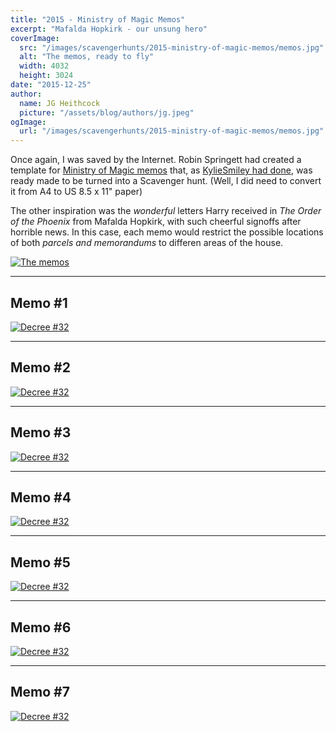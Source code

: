 ```yaml
---
title: "2015 - Ministry of Magic Memos"
excerpt: "Mafalda Hopkirk - our unsung hero"
coverImage:
  src: "/images/scavengerhunts/2015-ministry-of-magic-memos/memos.jpg"
  alt: "The memos, ready to fly"
  width: 4032
  height: 3024
date: "2015-12-25"
author:
  name: JG Heithcock
  picture: "/assets/blog/authors/jg.jpeg"
ogImage:
  url: "/images/scavengerhunts/2015-ministry-of-magic-memos/memos.jpg"
---
```


Once again, I was saved by the Internet. Robin Springett had created a template for [Ministry of Magic memos](https://10digitdesign.blogspot.com/2014/07/how-to-make-ministry-of-magic-memo.html) that, as [KylieSmiley had done](./2014-educational-decrees), was ready made to be turned into a Scavenger hunt. (Well, I did need to convert it from A4 to US 8.5 x 11" paper)

The other inspiration was the _wonderful_ letters Harry received in _The Order of the Phoenix_ from Mafalda Hopkirk, with such cheerful signoffs after horrible news. In this case, each memo would restrict the possible locations of both _parcels and memorandums_ to differen areas of the house.

<a href="/images/scavengerhunts/2015-ministry-of-magic-memos/memos.jpg">
<img src="/images/scavengerhunts/2015-ministry-of-magic-memos/memos.jpg" class="mapBorder" alt="The memos">
</a>

<hr/>

## Memo #1

<a href="/images/scavengerhunts/2015-ministry-of-magic-memos/memo-1.jpg">
<img src="/images/scavengerhunts/2015-ministry-of-magic-memos/memo-1.jpg" alt="Decree #32" class="mapBorder" />
</a>

<hr/>

## Memo #2

<a href="/images/scavengerhunts/2015-ministry-of-magic-memos/memo-2.jpg">
<img src="/images/scavengerhunts/2015-ministry-of-magic-memos/memo-2.jpg" alt="Decree #32" class="mapBorder" />
</a>

<hr/>

## Memo #3

<a href="/images/scavengerhunts/2015-ministry-of-magic-memos/memo-3.jpg">
<img src="/images/scavengerhunts/2015-ministry-of-magic-memos/memo-3.jpg" alt="Decree #32" class="mapBorder" />
</a>

<hr/>

## Memo #4

<a href="/images/scavengerhunts/2015-ministry-of-magic-memos/memo-4.jpg">
<img src="/images/scavengerhunts/2015-ministry-of-magic-memos/memo-4.jpg" alt="Decree #32" class="mapBorder" />
</a>

<hr/>

## Memo #5

<a href="/images/scavengerhunts/2015-ministry-of-magic-memos/memo-5.jpg">
<img src="/images/scavengerhunts/2015-ministry-of-magic-memos/memo-5.jpg" alt="Decree #32" class="mapBorder" />
</a>

<hr/>

## Memo #6

<a href="/images/scavengerhunts/2015-ministry-of-magic-memos/memo-6.jpg">
<img src="/images/scavengerhunts/2015-ministry-of-magic-memos/memo-6.jpg" alt="Decree #32" class="mapBorder" />
</a>

<hr/>

## Memo #7

<a href="/images/scavengerhunts/2015-ministry-of-magic-memos/memo-7.jpg">
<img src="/images/scavengerhunts/2015-ministry-of-magic-memos/memo-7.jpg" alt="Decree #32" class="mapBorder" />
</a>
